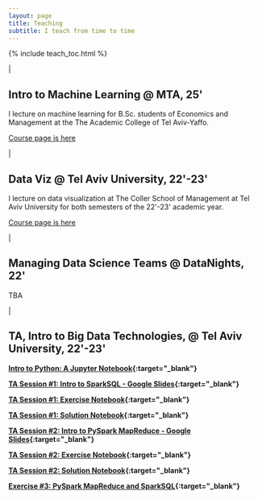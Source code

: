 ```yaml
---
layout: page
title: Teaching
subtitle: I teach from time to time
---
```


{% include teach_toc.html %}

|

## Intro to Machine Learning @ MTA, 25'

I lecture on machine learning for B.Sc. students of Economics and Management at the The Academic College of Tel Aviv-Yaffo.

[Course page is here](/teaching/econml25)

|

## Data Viz @ Tel Aviv University, 22'-23'

I lecture on data visualization at The Coller School of Management at Tel Aviv University for both semesters of the 22'-23' academic year.

[Course page is here](/teaching/datavis22)

|

## Managing Data Science Teams @ DataNights, 22'

TBA

|

## TA, Intro to Big Data Technologies, @ Tel Aviv University, 22'-23'

**[Intro to Python: A Jupyter Notebook](https://github.com/shaypal5/TAU-Big-Data-2022/blob/main/PythonIntro.ipynb){:target="_blank"}**

**[TA Session #1: Intro to SparkSQL - Google Slides](https://docs.google.com/presentation/d/1EIpHhd4SZtEpBxd6PTe4lcHeDsFP1RUD97BR6h9KV4E/edit?usp=sharing){:target="_blank"}**

**[TA Session #1: Exercise Notebook](https://databricks-prod-cloudfront.cloud.databricks.com/public/4027ec902e239c93eaaa8714f173bcfc/641847842086486/2394472453390739/2401823435593520/latest.html){:target="_blank"}**

**[TA Session #1: Solution Notebook](https://databricks-prod-cloudfront.cloud.databricks.com/public/4027ec902e239c93eaaa8714f173bcfc/641847842086486/2394472453390761/2401823435593520/latest.html){:target="_blank"}**

**[TA Session #2: Intro to PySpark MapReduce - Google Slides](https://docs.google.com/presentation/d/1x1DxEU-b0qEbtY8NGnXaUAOstz4ePP-pLPJq-9b-SIk/edit?usp=sharing){:target="_blank"}**

**[TA Session #2: Exercise Notebook](https://databricks-prod-cloudfront.cloud.databricks.com/public/4027ec902e239c93eaaa8714f173bcfc/641847842086486/3461678632093851/2401823435593520/latest.html){:target="_blank"}**

**[TA Session #2: Solution Notebook](https://databricks-prod-cloudfront.cloud.databricks.com/public/4027ec902e239c93eaaa8714f173bcfc/641847842086486/4375712867049050/2401823435593520/latest.html){:target="_blank"}**

**[Exercise #3: PySpark MapReduce and SparkSQL](https://databricks-prod-cloudfront.cloud.databricks.com/public/4027ec902e239c93eaaa8714f173bcfc/641847842086486/3976615900918655/2401823435593520/latest.html){:target="_blank"}**
